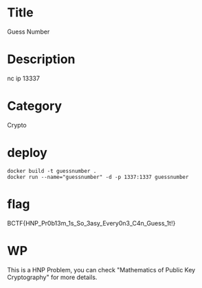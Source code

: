 # Title

Guess Number

# Description

nc ip 13337

# Category

Crypto

# deploy

```shell
docker build -t guessnumber .
docker run --name="guessnumber" -d -p 1337:1337 guessnumber
```

# flag

BCTF{HNP_Pr0b13m_1s_So_3asy_Every0n3_C4n_Guess_1t!}

# WP

This is a HNP Problem, you can check "Mathematics of Public Key Cryptography" for more details.

